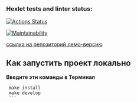 ### Hexlet tests and linter status:
[![Actions Status](https://github.com/PeterGrn05/frontend-project-11/actions/workflows/hexlet-check.yml/badge.svg)](https://github.com/PeterGrn05/frontend-project-11/actions)

[![Maintainability](https://api.codeclimate.com/v1/badges/410f29ce4e56a73f73ad/maintainability)](https://codeclimate.com/github/PeterGrn05/frontend-project-11/maintainability)

[ссылка на репозиторий демо-версию](https://frontend-project-11-petergrn05s-projects.vercel.app)

## Как запустить проект локально



**Введите эти команды в Терминал**

   ```
    make install
    make develop
    ```